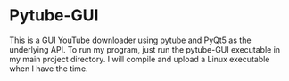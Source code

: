 # Pytube-GUI
This is a GUI YouTube downloader using pytube and PyQt5 as the underlying API.
To run my program, just run the pytube-GUI executable in my main project directory. I will compile and upload a Linux executable when I have the time.
